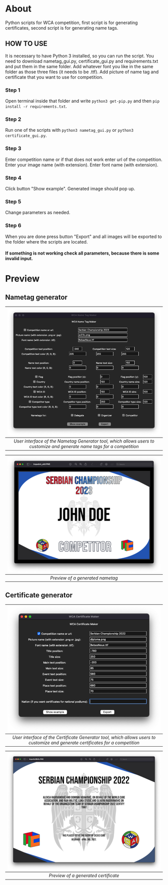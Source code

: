 # About

Python scripts for WCA competition, first script is for generating certificates, second script is for generating name tags.

## HOW TO USE

It is necessary to have Python 3 installed, so you can run the script.
You need to download nametag_gui.py, certificate_gui.py and requirements.txt and put them in the same folder.
Add whatever font you like in the same folder as those three files (it needs to be .ttf).
Add picture of name tag and certificate that you want to use for competition.

### Step 1
Open terminal inside that folder and write `python3 get-pip.py` and then `pip install -r requirements.txt`.

### Step 2
Run one of the scripts with `python3 nametag_gui.py` or `python3 certificate_gui.py`.
  
### Step 3
Enter competition name or if that does not work enter url of the competition.
Enter your image name (with extension).
Enter font name (with extension).

### Step 4
Click button "Show example".
Generated image should pop up.

### Step 5
Change parameters as needed.

### Step 6
When you are done press button "Export" and all images will be exported to the folder where the scripts are located.


#### If something is not working check all parameters, because there is some invalid input.

# Preview
## Nametag generator

| ![Preview](images/nametag_generator.png) | 
|:--:| 
| *User interface of the Nametag Generator tool, which allows users to customize and generate name tags for a competition* |


| ![Preview](images/nametag_example.png) | 
|:--:| 
| *Preview of a generated nametag* |

## Certificate generator


| ![Preview](images/certificate_generator.png) | 
|:--:| 
| *User interface of the Certificate Generator tool, which allows users to customize and generate certificates for a competition* |


| ![Preview](images/certificate_example.png) | 
|:--:| 
| *Preview of a generated certificate* |
